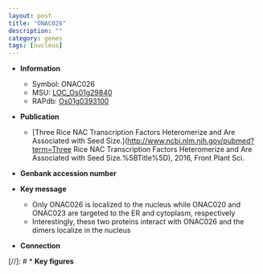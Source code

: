 ```yaml
---
layout: post
title: "ONAC026"
description: ""
category: genes
tags: [nucleus]
---
```


* **Information**  
    + Symbol: ONAC026  
    + MSU: [LOC_Os01g29840](http://rice.plantbiology.msu.edu/cgi-bin/ORF_infopage.cgi?orf=LOC_Os01g29840)  
    + RAPdb: [Os01g0393100](http://rapdb.dna.affrc.go.jp/viewer/gbrowse_details/irgsp1?name=Os01g0393100)  

* **Publication**  
    + [Three Rice NAC Transcription Factors Heteromerize and Are Associated with Seed Size.](http://www.ncbi.nlm.nih.gov/pubmed?term=Three Rice NAC Transcription Factors Heteromerize and Are Associated with Seed Size.%5BTitle%5D), 2016, Front Plant Sci.

* **Genbank accession number**  

* **Key message**  
    + Only ONAC026 is localized to the nucleus while ONAC020 and ONAC023 are targeted to the ER and cytoplasm, respectively
    + Interestingly, these two proteins interact with ONAC026 and the dimers localize in the nucleus

* **Connection**  

[//]: # * **Key figures**  


